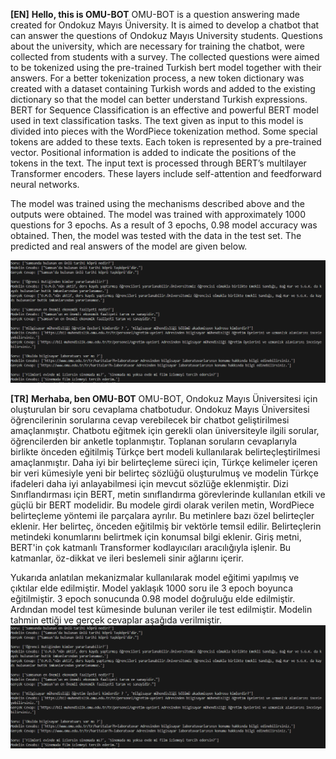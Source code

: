 **[EN]**
**Hello, this is OMU-BOT** 
OMU-BOT is a question answering made created for Ondokuz Mayıs Üniversity. It is aimed to develop a chatbot that can answer the questions of Ondokuz Mayıs University students. Questions about the university, which are necessary for training the chatbot, were collected from students with a survey. The collected questions were aimed to be tokenized using the pre-trained Turkish bert model together with their answers. For a better tokenization process, a new token dictionary was created with a dataset containing Turkish words and added to the existing dictionary so that the model can better understand Turkish expressions. BERT for Sequence Classification is an effective and powerful BERT model used in text classification tasks. The text given as input to this model is divided into pieces with the WordPiece tokenization method. Some special tokens are added to these texts. Each token is represented by a pre-trained vector. Positional information is added to indicate the positions of the tokens in the text. The input text is processed through BERT’s multilayer Transformer encoders. These layers include self-attention and feedforward neural networks.

The model was trained using the mechanisms described above and the outputs were obtained. The model was trained with approximately 1000 questions for 3 epochs. As a result of 3 epochs, 0.98 model accuracy was obtained. Then, the model was tested with the data in the test set. The predicted and real answers of the model are given below.

![Test](https://github.com/ahmetust/Omu-bot/blob/main/Screenshot1.png)

**[TR]**
**Merhaba, ben OMU-BOT**
OMU-BOT, Ondokuz Mayıs Üniversitesi için oluşturulan bir soru cevaplama chatbotudur. Ondokuz Mayıs Üniversitesi öğrencilerinin sorularına cevap verebilecek bir chatbot geliştirilmesi amaçlanmıştır. Chatbotu eğitmek için gerekli olan üniversiteyle ilgili sorular, öğrencilerden bir anketle toplanmıştır. Toplanan soruların cevaplarıyla birlikte önceden eğitilmiş Türkçe bert modeli kullanılarak belirteçleştirilmesi amaçlanmıştır. Daha iyi bir belirteçleme süreci için, Türkçe kelimeler içeren bir veri kümesiyle yeni bir belirteç sözlüğü oluşturulmuş ve modelin Türkçe ifadeleri daha iyi anlayabilmesi için mevcut sözlüğe eklenmiştir. Dizi Sınıflandırması için BERT, metin sınıflandırma görevlerinde kullanılan etkili ve güçlü bir BERT modelidir. Bu modele girdi olarak verilen metin, WordPiece belirteçleme yöntemi ile parçalara ayrılır. Bu metinlere bazı özel belirteçler eklenir. Her belirteç, önceden eğitilmiş bir vektörle temsil edilir. Belirteçlerin metindeki konumlarını belirtmek için konumsal bilgi eklenir. Giriş metni, BERT'in çok katmanlı Transformer kodlayıcıları aracılığıyla işlenir. Bu katmanlar, öz-dikkat ve ileri beslemeli sinir ağlarını içerir.

Yukarıda anlatılan mekanizmalar kullanılarak model eğitimi yapılmış ve çıktılar elde edilmiştir. Model yaklaşık 1000 soru ile 3 epoch boyunca eğitilmiştir. 3 epoch sonucunda 0.98 model doğruluğu elde edilmiştir. Ardından model test kümesinde bulunan veriler ile test edilmiştir. Modelin tahmin ettiği ve gerçek cevaplar aşağıda verilmiştir.
![Test](https://github.com/ahmetust/Omu-bot/blob/main/Screenshot1.png)
